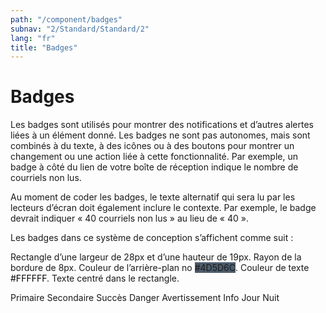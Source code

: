 ```yaml
---
path: "/component/badges"
subnav: "2/Standard/Standard/2"
lang: "fr"
title: "Badges"
---
```


<helmet>
<title> Badges - Système de conception Aurora </title>
</helmet>

# Badges

Les badges sont utilisés pour montrer des notifications et d’autres alertes liées à un élément donné. Les badges ne sont pas autonomes, mais sont combinés à du texte, à des icônes ou à des boutons pour montrer un changement ou une action liée à cette fonctionnalité. Par exemple, un badge à côté du lien de votre boîte de réception indique le nombre de courriels non lus.

Au moment de coder les badges, le texte alternatif qui sera lu par les lecteurs d’écran doit également inclure le contexte. Par exemple, le badge devrait indiquer « 40 courriels non lus » au lieu de « 40 ».

Les badges dans ce système de conception s’affichent comme suit :

Rectangle d’une largeur de 28px et d’une hauteur de 19px. Rayon de la bordure de 8px. Couleur de l’arrière-plan no <badge style="background-color: #4D5D6C">#4D5D6C</badge>. Couleur de texte <badge style="background-color: #FFFFFF; color:black">#FFFFFF</badge>. Texte centré dans le rectangle.

<span class="badge badge-primary">Primaire</span>
<span class="badge badge-secondary">Secondaire</span>
<span class="badge badge-success">Succès</span>
<span class="badge badge-danger">Danger</span>
<span class="badge badge-warning">Avertissement</span>
<span class="badge badge-info">Info</span>
<span class="badge badge-light">Jour</span>
<span class="badge badge-dark">Nuit</span>

<codeblock html='
    <span class="badge badge-primary">Primaire</span>
    <span class="badge badge-secondary">Secondaire</span>
    <span class="badge badge-success">Succès</span>
    <span class="badge badge-danger">Danger</span>
    <span class="badge badge-warning">Avertissement</span>
    <span class="badge badge-info">Info</span>
    <span class="badge badge-light">Jour</span>
    <span class="badge badge-dark">Nuit</span>
' react=''></codeblock>

